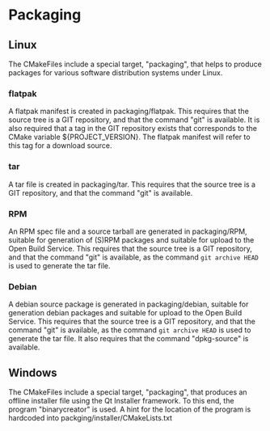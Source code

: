 # Packaging


## Linux

The CMakeFiles include a special target, "packaging", that helps to produce
packages for various software distribution systems under Linux.


### flatpak

A flatpak manifest is created in packaging/flatpak.  This requires that the
source tree is a GIT repository, and that the command "git" is available.  It is
also required that a tag in the GIT repository exists that corresponds to the
CMake variable ${PROJECT_VERSION}. The flatpak manifest will refer to this tag
for a download source.


### tar

A tar file is created in packaging/tar.  This requires that the source tree is a
GIT repository, and that the command "git" is available.


### RPM

An RPM spec file and a source tarball are generated in packaging/RPM, suitable
for generation of (S)RPM packages and suitable for upload to the Open Build
Service.  This requires that the source tree is a GIT repository, and that the
command "git" is available, as the command ```git archive HEAD``` is used to
generate the tar file.


### Debian

A debian source package is generated in packaging/debian, suitable for
generation debian packages and suitable for upload to the Open Build
Service. This requires that the source tree is a GIT repository, and that the
command "git" is available, as the command ```git archive HEAD``` is used to
generate the tar file.  It also requires that the command "dpkg-source" is
available.


## Windows

The CMakeFiles include a special target, "packaging", that produces an offline 
installer file using the Qt Installer framework. To this end, the program 
"binarycreator" is used. A hint for the location of the program is hardcoded
into packging/installer/CMakeLists.txt


